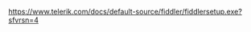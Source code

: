 <a href="https://www.telerik.com/docs/default-source/fiddler/fiddlersetup.exe?sfvrsn=4" target="_blank">https://www.telerik.com/docs/default-source/fiddler/fiddlersetup.exe?sfvrsn=4</a>
